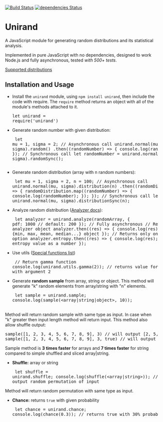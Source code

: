 [![Build Status](https://travis-ci.org/AlexeySKiselev/randomjs.svg?branch=master)](https://travis-ci.org/AlexeySKiselev/randomjs)
[![dependencies Status](https://david-dm.org/AlexeySKiselev/randomjs/status.svg)](https://david-dm.org/AlexeySKiselev/randomjs)

# Unirand
A JavaScript module for generating random distributions and its statistical analysis.

Implemented in pure JavaScript with no dependencies, designed to work Node.js and fully asynchronous, tested *with 500+ tests*.

[Supported distributions](./core/methods/)

## Installation and Usage

* Install the `unirand` module, using `npm install unirand`, then include the code with require. The `require` method returns an object with all of the module's methods attached to it.
<br /><pre>let unirand = require('unirand')</pre>

* Generate random number with given distribution:
<br /> <pre>
let mu = 1,
    sigma = 2;
// Asynchronous call
unirand.normal(mu, sigma).random()
    .then((randomNumber) => {
        console.log(randomNumber);
    });
// Synchronous call
let randomNumber = unirand.normal(mu, sigma).randomSync();
</pre>

* Generate random distribution (array with n random numbers):
<br /> <pre>
let mu = 1,
    sigma = 2,
    n = 100;
// Asynchronous call
unirand.normal(mu, sigma).distribution(n)
    .then((randomDistribution) => {
        randomDistribution.map((randomNumber) => {
            console.log(randomNumber);
        });
    });
// Synchronous call
let randomArray = unirand.normal(mu, sigma).distributionSync(n);
</pre>

* Analyze random distribution ([Analyzer docs](./core/analyzer/)):
<br /> <pre>
let analyzer = unirand.analyze(randomArray, {
    pdf: 1000 // default: 200
});
// Fully asynchronous
// Returns full analyzer object
analyzer.then((res) => {
    console.log(res);
    // returns {min, max, mean, median...} object
});
// Returns only one random array option
analyzer.entropy.then((res) => {
    console.log(res);
    // returns entropy value as a number
});
</pre>

* Use utils ([Special functions list](./core/utils/))
<br /> <pre>
// Return gamma function
console.log(unirand.utils.gamma(2));
// returns value for gamma function with argument 2
</pre>

* Generate **random sample** from array, string or object. This method will generate "k" random elements from array/string with "n" elements.
<br /> <pre>
let sample = unirand.sample;
console.log(sample(<array|string|object>, 10));
</pre>
<br /> Method will return random sample with same type as input. In case when "k" greater then input length method will return input.
This method also allow shuffle output:
<br /> <pre>
sample([1, 2, 3, 4, 5, 6, 7, 8, 9], 3) // will output [2, 5, 8], for example, or [1, 4, 9]
sample([1, 2, 3, 4, 5, 6, 7, 8, 9], 3, true) // will output [6, 9, 1] or [3, 2, 7]
</pre>

Sample method is **3 times faster** for arrays and **7 times faster** for string compared to simple shuffled and sliced array|string.

* **Shuffle:** array or string
<br /><pre>
let shuffle = unirand.shuffle;
console.log(shuffle(<array|string>)); // will output random permutation of input
</pre>
Method will return random permutation with same type as input.

* **Chance:** returns `true` with given probability
<br /> <pre>
let chance = unirand.chance;
console.log(chance(0.3)); // returns true with 30% probability
</pre>
